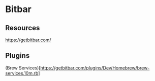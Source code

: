 # Bitbar

## Resources

https://getbitbar.com/

## Plugins
(Brew Services)[https://getbitbar.com/plugins/Dev/Homebrew/brew-services.10m.rb]
